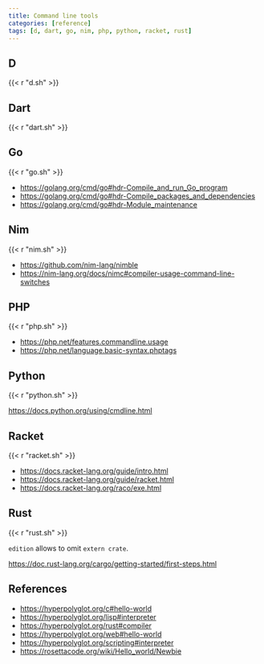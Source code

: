 ```yaml
---
title: Command line tools
categories: [reference]
tags: [d, dart, go, nim, php, python, racket, rust]
---
```


## D

{{< r "d.sh" >}}

## Dart

{{< r "dart.sh" >}}

## Go

{{< r "go.sh" >}}

- <https://golang.org/cmd/go#hdr-Compile_and_run_Go_program>
- <https://golang.org/cmd/go#hdr-Compile_packages_and_dependencies>
- <https://golang.org/cmd/go#hdr-Module_maintenance>

## Nim

{{< r "nim.sh" >}}

- <https://github.com/nim-lang/nimble>
- <https://nim-lang.org/docs/nimc#compiler-usage-command-line-switches>

## PHP

{{< r "php.sh" >}}

- <https://php.net/features.commandline.usage>
- <https://php.net/language.basic-syntax.phptags>

## Python

{{< r "python.sh" >}}

<https://docs.python.org/using/cmdline.html>

## Racket

{{< r "racket.sh" >}}

- <https://docs.racket-lang.org/guide/intro.html>
- <https://docs.racket-lang.org/guide/racket.html>
- <https://docs.racket-lang.org/raco/exe.html>

## Rust

{{< r "rust.sh" >}}

`edition` allows to omit `extern crate`.

<https://doc.rust-lang.org/cargo/getting-started/first-steps.html>

## References

- <https://hyperpolyglot.org/c#hello-world>
- <https://hyperpolyglot.org/lisp#interpreter>
- <https://hyperpolyglot.org/rust#compiler>
- <https://hyperpolyglot.org/web#hello-world>
- <https://hyperpolyglot.org/scripting#interpreter>
- <https://rosettacode.org/wiki/Hello_world/Newbie>
